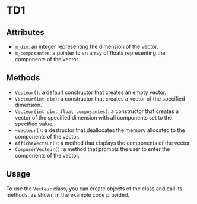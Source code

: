 # TD1

## Attributes
- `m_dim`: an integer representing the dimension of the vector.
- `m_composantes`: a pointer to an array of floats representing the components of the vector.

## Methods
- `Vecteur()`: a default constructor that creates an empty vector.
- `Vecteur(int dim)`: a constructor that creates a vector of the specified dimension.
- `Vecteur(int dim, float composantes)`: a constructor that creates a vector of the specified dimension with all components set to the specified value.
- `~Vecteur()`: a destructor that deallocates the memory allocated to the components of the vector.
- `AfficheVecteur()`: a method that displays the components of the vector.
- `ComposerVecteur()`: a method that prompts the user to enter the components of the vector.

## Usage

To use the `Vecteur` class, you can create objects of the class and call its methods, as shown in the example code provided.


